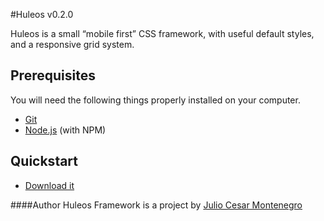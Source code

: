 #Huleos v0.2.0

Huleos is a small “mobile first” CSS framework, with useful default styles, and a responsive grid system.

## Prerequisites

You will need the following things properly installed on your computer.

* [Git](http://git-scm.com/)
* [Node.js](http://nodejs.org/) (with NPM)

## Quickstart

* [Download it](https://github.com/huleos/huleos/archive/master.zip)


####Author
Huleos Framework is a project by [Julio Cesar Montenegro](http://huleos.com)